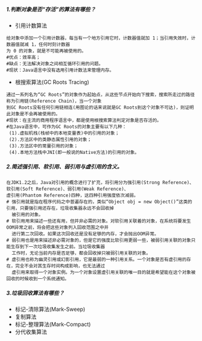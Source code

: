 ##### 1.判断对象是否“存活”的算法有哪些？
* 引用计数算法
```
给对象中添加一个引用计数器，每当有一个地方引用它时，计数器值就加 1；当引用失效时，计数器值就减 1，任何时刻计数器
为 0 的对象，就是不可能再被使用的。
#优点：效率高；
#缺点：无法解决对象之间相互循环引用的问题。
#现状：Java语言中没有选用引用计数法来管理内存。
```
* 根搜索算法(GC Roots Tracing)
```
通过一系列名为“GC Roots”的对象作为起始点，从这些节点开始向下搜索，搜索所走过的路径称为引用链(Reference Chain)，当一个对象
到GC Roots没有任何引用链相连(用图论的话来说就是GC Roots到这个对象不可达)，则证明此对象是不会再被使用的。
#现状：在主流的商用程序语言中，都是使用根搜索算法判定对象是否存活的。
#在Java语言中，可作为GC Roots的对象主要有以下几种：
 (1).虚拟机栈(栈帧中的本地变量表)中的引用的对象；
 (2).方法区中的类静态属性引用的对象；
 (3).方法区中的常量引用的对象；
 (4).本地方法栈中JNI(即一般说的Native方法)的引用的对象。
```

##### 2.简述强引用、软引用、弱引用与虚引用的含义。
```
在JDK1.2之后，Java对引用的概念进行了扩充，将引用分为强引用(Strong Reference)、软引用(Soft Reference)、弱引用(Weak Reference)、
虚引用(Phantom Reference)四种，这四种引用强度依次减弱。
# 强引用就是指在程序代码之中普遍存在的，类似“Object obj = new Object()”这类的引用，只要强引用还存在，垃圾收集器永远不会回收掉
  被引用的对象。
# 软引用用来描述一些还有用，但并非必需的对象。对软引用关联着的对象，在系统将要发生OOM异常之前，将会把这些对象列入回收范围之中并
  进行第二次回收。如果这次回收还是没有足够的内存，才会抛出OOM异常。
# 弱引用也是用来描述非必需对象的，但是它的强度比软引用更弱一些，被弱引用关联的对象只能生存到下一次垃圾收集发生之前。当垃圾收集器
  工作时，无论当前内存是否足够，都会回收掉只被弱引用关联的对象。
# 虚引用也称为幽灵引用或幻影引用，它是最弱的一种引用关系。一个对象是否有虚引用的存在，完全不会对其生存时间构成影响，也无法通过
  虚引用来取得一个对象实例。为一个对象设置虚引用关联的唯一目的就是希望能在这个对象被回收的时候收到一个系统通知。
```

##### 3.垃圾回收算法有哪些？
* 标记-清除算法(Mark-Sweep)
* 复制算法
* 标记-整理算法(Mark-Compact)
* 分代收集算法












